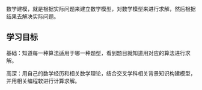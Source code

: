 数学建模，就是根据实际问题来建立数学模型，对数学模型来进行求解，然后根据结果去解决实际问题。

## 学习目标

基础：知道每一种算法适用于哪一种题型，看到题目就知道用对应的算法进行求解。

高深：用自己的数学经历和相关数学理论，结合交叉学科相关背景知识构建模型，并用相关编程软进行计算求解。